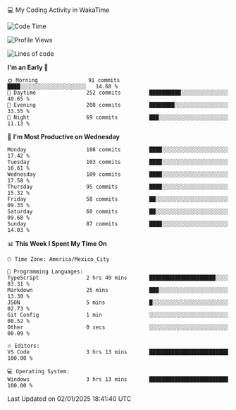 💻 My Coding Activity in WakaTime
<!--START_SECTION:waka-->
![Code Time](http://img.shields.io/badge/Code%20Time-161%20hrs%207%20mins-blue)

![Profile Views](http://img.shields.io/badge/Profile%20Views-7-blue)

![Lines of code](https://img.shields.io/badge/From%20Hello%20World%20I%27ve%20Written-1.8%20million%20lines%20of%20code-blue)

**I'm an Early 🐤** 

```text
🌞 Morning                91 commits          ████░░░░░░░░░░░░░░░░░░░░░   14.68 % 
🌆 Daytime                252 commits         ██████████░░░░░░░░░░░░░░░   40.65 % 
🌃 Evening                208 commits         ████████░░░░░░░░░░░░░░░░░   33.55 % 
🌙 Night                  69 commits          ███░░░░░░░░░░░░░░░░░░░░░░   11.13 % 
```
📅 **I'm Most Productive on Wednesday** 

```text
Monday                   108 commits         ████░░░░░░░░░░░░░░░░░░░░░   17.42 % 
Tuesday                  103 commits         ████░░░░░░░░░░░░░░░░░░░░░   16.61 % 
Wednesday                109 commits         ████░░░░░░░░░░░░░░░░░░░░░   17.58 % 
Thursday                 95 commits          ████░░░░░░░░░░░░░░░░░░░░░   15.32 % 
Friday                   58 commits          ██░░░░░░░░░░░░░░░░░░░░░░░   09.35 % 
Saturday                 60 commits          ██░░░░░░░░░░░░░░░░░░░░░░░   09.68 % 
Sunday                   87 commits          ████░░░░░░░░░░░░░░░░░░░░░   14.03 % 
```


📊 **This Week I Spent My Time On** 

```text
🕑︎ Time Zone: America/Mexico_City

💬 Programming Languages: 
TypeScript               2 hrs 40 mins       █████████████████████░░░░   83.31 % 
Markdown                 25 mins             ███░░░░░░░░░░░░░░░░░░░░░░   13.30 % 
JSON                     5 mins              █░░░░░░░░░░░░░░░░░░░░░░░░   02.73 % 
Git Config               1 min               ░░░░░░░░░░░░░░░░░░░░░░░░░   00.52 % 
Other                    0 secs              ░░░░░░░░░░░░░░░░░░░░░░░░░   00.09 % 

🔥 Editors: 
VS Code                  3 hrs 13 mins       █████████████████████████   100.00 % 

💻 Operating System: 
Windows                  3 hrs 13 mins       █████████████████████████   100.00 % 
```


 Last Updated on 02/01/2025 18:41:40 UTC
<!--END_SECTION:waka-->
